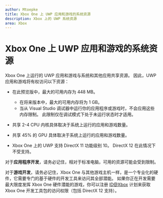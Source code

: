 ```yaml
---
author: Mtoepke
title: Xbox One 上 UWP 应用和游戏的系统资源
description: Xbox 上的 UWP 系统资源
area: Xbox
---
```


# Xbox One 上 UWP 应用和游戏的系统资源

Xbox One 上运行的 UWP 应用和游戏与系统和其他应用共享资源。 
因此，UWP 应用和游戏将有权访问以下资源：

* 在此预览版中，最大的可用内存为 448 MB。
    * 在将来版本中，最大的可用内存将为 1 GB。
    * 当从 Visual Studio 调试器中运行你的应用程序或游戏时，不会应用这些内存限制。 此限制仅在调试模式下处于未运行状态时才适用。

* 共享 2-4 CPU 内核具体取决于系统上运行的应用和游戏数量。

* 共享 45% 的 GPU 具体取决于系统上运行的应用和游戏数量。

* Xbox One 上的 UWP 支持 DirectX 11 功能级别 10。 DirectX 12 在此情况下不受支持。 

对于**应用程序开发**，请务必记住，相对于标准电脑，可用的资源可能会受到限制。

对于**游戏开发**，请务必记住，Xbox One 与其他游戏主机一样，是一个专业化的硬件，它需要专门的基于硬件的开发工具来访问其全部潜能。 
如果你正在开发需要最大限度发挥 Xbox One 硬件潜能的游戏，你可以注册 [ID@Xbox](http://www.xbox.com/en-us/Developers/id) 计划来获取 Xbox One 开发工具包的访问权限（包括 DirectX 12 支持）。


<!--HONumber=May16_HO2-->


